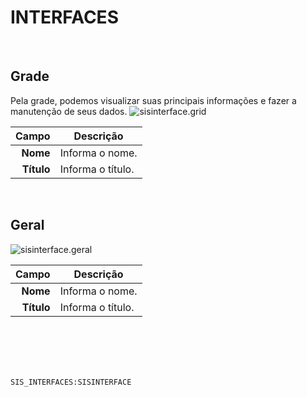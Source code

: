 # INTERFACES
<br>

## Grade
Pela grade, podemos visualizar suas principais informações e fazer a manutenção de seus dados.
![sisinterface.grid](https://raw.githubusercontent.com/netforcews/docs-siscom/master/geral/imagens/sisinterface.grid.png)

Campo | Descrição
--:|---
**Nome** | Informa o nome.
**Título** | Informa o título.
<br>

## Geral
![sisinterface.geral](https://raw.githubusercontent.com/netforcews/docs-siscom/master/geral/imagens/sisinterface.geral.png)

Campo | Descrição
--:|---
**Nome** | Informa o nome.
**Título** | Informa o título.
<br>
<br>
<br>
<br>

```SIS_INTERFACES:SISINTERFACE```
